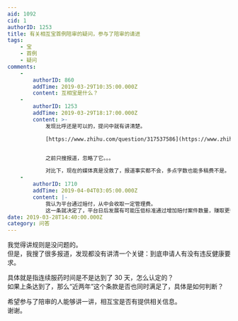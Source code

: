 ```yaml
---
aid: 1092
cid: 1
authorID: 1253
title: 有关相互宝首例陪审的疑问，参与了陪审的请进
tags:
    - 宝
    - 首例
    - 疑问
comments:
    -
        authorID: 860
        addTime: 2019-03-29T10:35:00.000Z
        content: 互相宝是什么？
    -
        authorID: 1253
        addTime: 2019-03-29T18:17:00.000Z
        content: >-
            发现比呼还是可以的，提问中就有讲清楚。  

            [https://www.zhihu.com/question/317537586](https://www.zhihu.com/question/317537586)


            之前只搜报道，忽略了它。。。  

            对比下，现在的媒体真是没救了，报道事实都不会，多点字数也能多稿费不是。
    -
        authorID: 1710
        addTime: 2019-04-04T03:05:00.000Z
        content: |-
            我认为平台通过赔付，从中会收取一定管理费。  
            这一条就决定了，平台日后发展有可能压低标准通过增加赔付案件数量，赚取更多管理费。
date: 2019-03-28T14:40:00.000Z
category: 问答
---
```


我觉得讲规则是没问题的。  
但是，我搜了很多报道，发现都没有讲清一个关键：到底申请人有没有违反健康要求。

具体就是指连续服药时间是不是达到了 30 天，怎么认定的？  
如果上条达到了，那么“近两年”这个条款是否也同时满足了，具体是如何判断？

希望参与了陪审的人能够讲一讲，相互宝是否有提供相关信息。  
谢谢。
